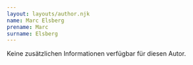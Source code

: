 ```yaml
---
layout: layouts/author.njk
name: Marc Elsberg
prename: Marc
surname: Elsberg
---
```

Keine zusätzlichen Informationen verfügbar für diesen Autor.
